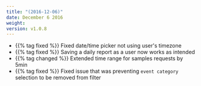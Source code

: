 ```yaml
---
title: "(2016-12-06)"
date: December 6 2016
weight:
version: v1.0.8
---
```


- {{% tag fixed %}} Fixed date/time picker not using user's timezone
- {{% tag fixed %}} Saving a daily report as a user now works as intended
- {{% tag changed %}} Extended time range for samples requests by 5min
- {{% tag fixed %}} Fixed issue that was preventing `event category` selection to be removed from filter
